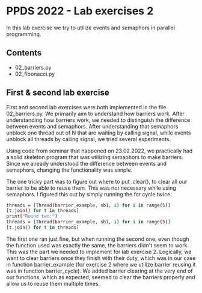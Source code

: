 # PPDS 2022 - Lab exercises 2

In this lab exercise we try to utilize events and semaphors in parallel programming.

## Contents
- 02_barriers.py
- 02_fibonacci.py

## First & second lab exercise

First and second lab exercises were both implemented in the file 02_barriers.py. 
We primarily aim to understand how barriers work. After understanding how barriers work, we needed to distinguish the difference between events and semaphors. After understanding that semaphors unblock one thread out of N that are waiting by calling signal, while events unblock all threads by calling signal, we tried several experiments.

Using code from seminar that happened on 23.02.2022, we practically had a solid skeleton program that was utilizing semaphors to make barriers. Since we already understood the difference between events and semaphors, changing the functionality was simple.

The one tricky part was to figure out where to put .clear(), to clear all our barrier to be able to reuse them. This was not necessary while using semaphors. I figured this out by simply running the for cycle twice:

```sh
threads = [Thread(barrier_example, sb1, i) for i in range(5)]
[t.join() for t in threads]
print("Round two:")
threads = [Thread(barrier_example, sb1, i) for i in range(5)]
[t.join() for t in threads]
```

The first one ran just fine, but when running the second one, even though the function used was exactly the same, the barriers didn't seem to work. 
This was the part we needed to implement for lab exercise 2. Logically, we want to clear barriers once they finish with their duty, which was in our case in function barrier_example (for exercise 2 where we utilize barrier reusing it was in function barrier_cycle). We added barrier clearing at the very end of our functions, which as expected, seemed to clear the barriers properly and allow us to reuse them multiple times.


[//]: # (These are reference links used in the body of this note and get stripped out when the markdown processor does its job. There is no need to format nicely because it shouldn't be seen. Thanks SO - http://stackoverflow.com/questions/4823468/store-comments-in-markdown-syntax)

   [dill]: <https://github.com/joemccann/dillinger>
   [git-repo-url]: <https://github.com/joemccann/dillinger.git>
   [john gruber]: <http://daringfireball.net>
   [df1]: <http://daringfireball.net/projects/markdown/>
   [markdown-it]: <https://github.com/markdown-it/markdown-it>
   [Ace Editor]: <http://ace.ajax.org>
   [node.js]: <http://nodejs.org>
   [Twitter Bootstrap]: <http://twitter.github.com/bootstrap/>
   [jQuery]: <http://jquery.com>
   [@tjholowaychuk]: <http://twitter.com/tjholowaychuk>
   [express]: <http://expressjs.com>
   [AngularJS]: <http://angularjs.org>
   [Gulp]: <http://gulpjs.com>

   [PlDb]: <https://github.com/joemccann/dillinger/tree/master/plugins/dropbox/README.md>
   [PlGh]: <https://github.com/joemccann/dillinger/tree/master/plugins/github/README.md>
   [PlGd]: <https://github.com/joemccann/dillinger/tree/master/plugins/googledrive/README.md>
   [PlOd]: <https://github.com/joemccann/dillinger/tree/master/plugins/onedrive/README.md>
   [PlMe]: <https://github.com/joemccann/dillinger/tree/master/plugins/medium/README.md>
   [PlGa]: <https://github.com/RahulHP/dillinger/blob/master/plugins/googleanalytics/README.md>

